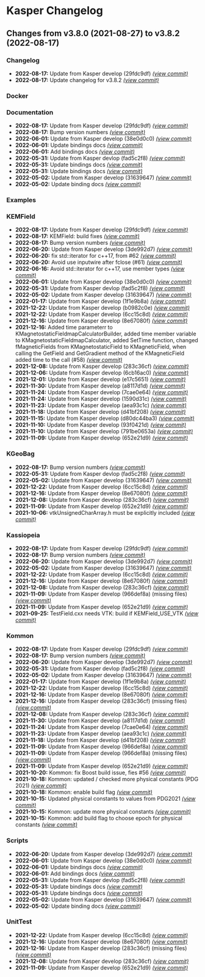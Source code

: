 # Kasper Changelog

## Changes from v3.8.0 (2021-08-27) to v3.8.2 (2022-08-17)
### Changelog
- **2022-08-17:** Update from Kasper develop (29fdc9df) [*(view commit)*](https://github.com/KATRIN-Experiment/Kassiopeia/commit//505c68412beabdcbe6dc0e90b4bc60df23b8e36e)
- **2022-08-17:** Update changelog for v3.8.2 [*(view commit)*](https://github.com/KATRIN-Experiment/Kassiopeia/commit//a31ab7680d9885286cb9e865f88d10e85519dcd4)
### Docker
### Documentation
- **2022-08-17:** Update from Kasper develop (29fdc9df) [*(view commit)*](https://github.com/KATRIN-Experiment/Kassiopeia/commit//505c68412beabdcbe6dc0e90b4bc60df23b8e36e)
- **2022-08-17:** Bump version numbers [*(view commit)*](https://github.com/KATRIN-Experiment/Kassiopeia/commit//a38b1bd42cb07ff1952be1fa4efa52cf95bcd96b)
- **2022-06-01:** Update from Kasper develop (38e0d0c0) [*(view commit)*](https://github.com/KATRIN-Experiment/Kassiopeia/commit//e497d2de584c9b5f2ce0dc11f59b2535ab2f7870)
- **2022-06-01:** Update bindings docs [*(view commit)*](https://github.com/KATRIN-Experiment/Kassiopeia/commit//35c48174d167c37fcc22f0c87dfb7d1cac526633)
- **2022-06-01:** Add bindings docs [*(view commit)*](https://github.com/KATRIN-Experiment/Kassiopeia/commit//e871b56ecb9ea4f6cb2f104a1fa1c74145cf8140)
- **2022-05-31:** Update from Kasper devlop (fad5c2f8) [*(view commit)*](https://github.com/KATRIN-Experiment/Kassiopeia/commit//afa03ccbb467d90306e79ddd513ee293a18136f4)
- **2022-05-31:** Update bindings docs [*(view commit)*](https://github.com/KATRIN-Experiment/Kassiopeia/commit//9ef4b16c3272f7b42b83298abfb008dd871b22a8)
- **2022-05-31:** Update bindings docs [*(view commit)*](https://github.com/KATRIN-Experiment/Kassiopeia/commit//40ef6b4f894268784cc83f8fae75aecc998ea624)
- **2022-05-02:** Update from Kasper develop (31639647) [*(view commit)*](https://github.com/KATRIN-Experiment/Kassiopeia/commit//68602d0b14eef1aa331eadce826bb25d2097b2c3)
- **2022-05-02:** Update binding docs [*(view commit)*](https://github.com/KATRIN-Experiment/Kassiopeia/commit//c62d16009fe21e2689dfb5a75d8c787ec792df81)
### Examples
### KEMField
- **2022-08-17:** Update from Kasper develop (29fdc9df) [*(view commit)*](https://github.com/KATRIN-Experiment/Kassiopeia/commit//505c68412beabdcbe6dc0e90b4bc60df23b8e36e)
- **2022-08-17:** KEMField: build fixes [*(view commit)*](https://github.com/KATRIN-Experiment/Kassiopeia/commit//aa98d64a5192a9c3f4e3ff09c8e41db611e1747c)
- **2022-08-17:** Bump version numbers [*(view commit)*](https://github.com/KATRIN-Experiment/Kassiopeia/commit//a38b1bd42cb07ff1952be1fa4efa52cf95bcd96b)
- **2022-06-20:** Update from Kasper develop (3de992d7) [*(view commit)*](https://github.com/KATRIN-Experiment/Kassiopeia/commit//4a6f0f37e181d5c7706d903f550388108175de0f)
- **2022-06-20:** fix std::iterator for c++17, from #62 [*(view commit)*](https://github.com/KATRIN-Experiment/Kassiopeia/commit//41be4cc932cace76e43655615860e1def2c53266)
- **2022-06-20:** Avoid use inputwire after fclose (#61) [*(view commit)*](https://github.com/KATRIN-Experiment/Kassiopeia/commit//06f34ee6bcf13a953da5a6eeafc863c55927a429)
- **2022-06-16:** Avoid std::iterator for c++17, use member types [*(view commit)*](https://github.com/KATRIN-Experiment/Kassiopeia/commit//9e8335d4c6d86fa7c55fa663e3af497e9594e4cf)
- **2022-06-01:** Update from Kasper develop (38e0d0c0) [*(view commit)*](https://github.com/KATRIN-Experiment/Kassiopeia/commit//e497d2de584c9b5f2ce0dc11f59b2535ab2f7870)
- **2022-05-31:** Update from Kasper devlop (fad5c2f8) [*(view commit)*](https://github.com/KATRIN-Experiment/Kassiopeia/commit//afa03ccbb467d90306e79ddd513ee293a18136f4)
- **2022-05-02:** Update from Kasper develop (31639647) [*(view commit)*](https://github.com/KATRIN-Experiment/Kassiopeia/commit//68602d0b14eef1aa331eadce826bb25d2097b2c3)
- **2022-01-17:** Update from Kasper develop (1f1e9b8a) [*(view commit)*](https://github.com/KATRIN-Experiment/Kassiopeia/commit//0325c8e0ffbda7d91849416433fa56666d14fbbb)
- **2021-12-22:** Update from Kasper develop (b0982c0e) [*(view commit)*](https://github.com/KATRIN-Experiment/Kassiopeia/commit//f424878926258abf26747608adf448c732c6be54)
- **2021-12-22:** Update from Kasper develop (6cc15c8d) [*(view commit)*](https://github.com/KATRIN-Experiment/Kassiopeia/commit//3402cafe9d7c67991c5b162db88457665199624f)
- **2021-12-16:** Update from Kasper develop (8e67080f) [*(view commit)*](https://github.com/KATRIN-Experiment/Kassiopeia/commit//dace8f3bf9a3c3821665b78c02c22f4f7ecc1334)
- **2021-12-16:** Added time parameterr to KMagnetostaticFieldmapCalculatorBuilder, added time member variable to KMagnetostaticFieldmapCalculator, added SetTime function, changed fMagneticFields from KMagnetostaticField to KMagneticField, when calling the GetField and GetGradient method of the KMagneticField added time to the call (#58) [*(view commit)*](https://github.com/KATRIN-Experiment/Kassiopeia/commit//236fbd06ba5a5e9f007d290db0250da43c8e0152)
- **2021-12-08:** Update from Kasper develop (283c36cf) [*(view commit)*](https://github.com/KATRIN-Experiment/Kassiopeia/commit//7d7f74d2768912d91a9b8cf3eed3ef0b3fd2c2de)
- **2021-12-06:** Update from Kasper develop (6cb16ac0) [*(view commit)*](https://github.com/KATRIN-Experiment/Kassiopeia/commit//d1780c306f714ab5a6a452140917178c70a70808)
- **2021-12-01:** Update from Kasper develop (e17c5651) [*(view commit)*](https://github.com/KATRIN-Experiment/Kassiopeia/commit//f921abb3fa0b8809ff9b90b3689b0ef0a8e7f555)
- **2021-11-30:** Update from Kasper develop (a8117d1d) [*(view commit)*](https://github.com/KATRIN-Experiment/Kassiopeia/commit//88f3182c8291d4fac81f3eba42f8db3525388a26)
- **2021-11-24:** Update from Kasper develop (7cae0e64) [*(view commit)*](https://github.com/KATRIN-Experiment/Kassiopeia/commit//3d49b39cc81062904e0cde934440402ebad9675e)
- **2021-11-24:** Update from Kasper develop (1590d31c) [*(view commit)*](https://github.com/KATRIN-Experiment/Kassiopeia/commit//c7c2a7eec2421fc8b5d2256d4d78ee532a8664d9)
- **2021-11-23:** Update from Kasper develop (aea93c1c) [*(view commit)*](https://github.com/KATRIN-Experiment/Kassiopeia/commit//ff42bfb3d63ceb2c321fcbc500ed7b2e2a01906b)
- **2021-11-18:** Update from Kasper develop (d41bf208) [*(view commit)*](https://github.com/KATRIN-Experiment/Kassiopeia/commit//639d5d913f4e29d89d06891ebff39f203fdba7f1)
- **2021-11-15:** Update from Kasper develop (d80dc44ba3) [*(view commit)*](https://github.com/KATRIN-Experiment/Kassiopeia/commit//bdeb4c48e6c3440d931df977449e47a51b6fcb05)
- **2021-11-10:** Update from Kasper develop (93f0421d) [*(view commit)*](https://github.com/KATRIN-Experiment/Kassiopeia/commit//1094a3c0f8d640369b692ca0bab9121512d5d095)
- **2021-11-10:** Update from Kasper develop (791be0653a) [*(view commit)*](https://github.com/KATRIN-Experiment/Kassiopeia/commit//32e12ed1c706d70481a92eb57dabe988f4848d67)
- **2021-11-09:** Update from Kasper develop (652e21d9) [*(view commit)*](https://github.com/KATRIN-Experiment/Kassiopeia/commit//424fde8d0c71cbe1f196a314c41e91747e583b0f)
### KGeoBag
- **2022-08-17:** Bump version numbers [*(view commit)*](https://github.com/KATRIN-Experiment/Kassiopeia/commit//a38b1bd42cb07ff1952be1fa4efa52cf95bcd96b)
- **2022-05-31:** Update from Kasper devlop (fad5c2f8) [*(view commit)*](https://github.com/KATRIN-Experiment/Kassiopeia/commit//afa03ccbb467d90306e79ddd513ee293a18136f4)
- **2022-05-02:** Update from Kasper develop (31639647) [*(view commit)*](https://github.com/KATRIN-Experiment/Kassiopeia/commit//68602d0b14eef1aa331eadce826bb25d2097b2c3)
- **2021-12-22:** Update from Kasper develop (6cc15c8d) [*(view commit)*](https://github.com/KATRIN-Experiment/Kassiopeia/commit//3402cafe9d7c67991c5b162db88457665199624f)
- **2021-12-16:** Update from Kasper develop (8e67080f) [*(view commit)*](https://github.com/KATRIN-Experiment/Kassiopeia/commit//dace8f3bf9a3c3821665b78c02c22f4f7ecc1334)
- **2021-12-08:** Update from Kasper develop (283c36cf) [*(view commit)*](https://github.com/KATRIN-Experiment/Kassiopeia/commit//7d7f74d2768912d91a9b8cf3eed3ef0b3fd2c2de)
- **2021-11-09:** Update from Kasper develop (652e21d9) [*(view commit)*](https://github.com/KATRIN-Experiment/Kassiopeia/commit//424fde8d0c71cbe1f196a314c41e91747e583b0f)
- **2021-10-06:** vtkUnsignedCharArray.h must be explicitly included [*(view commit)*](https://github.com/KATRIN-Experiment/Kassiopeia/commit//62378e2a98bfb8e9563169e2285aa24cc3811402)
### Kassiopeia
- **2022-08-17:** Update from Kasper develop (29fdc9df) [*(view commit)*](https://github.com/KATRIN-Experiment/Kassiopeia/commit//505c68412beabdcbe6dc0e90b4bc60df23b8e36e)
- **2022-08-17:** Bump version numbers [*(view commit)*](https://github.com/KATRIN-Experiment/Kassiopeia/commit//a38b1bd42cb07ff1952be1fa4efa52cf95bcd96b)
- **2022-06-20:** Update from Kasper develop (3de992d7) [*(view commit)*](https://github.com/KATRIN-Experiment/Kassiopeia/commit//4a6f0f37e181d5c7706d903f550388108175de0f)
- **2022-05-02:** Update from Kasper develop (31639647) [*(view commit)*](https://github.com/KATRIN-Experiment/Kassiopeia/commit//68602d0b14eef1aa331eadce826bb25d2097b2c3)
- **2021-12-22:** Update from Kasper develop (6cc15c8d) [*(view commit)*](https://github.com/KATRIN-Experiment/Kassiopeia/commit//3402cafe9d7c67991c5b162db88457665199624f)
- **2021-12-16:** Update from Kasper develop (8e67080f) [*(view commit)*](https://github.com/KATRIN-Experiment/Kassiopeia/commit//dace8f3bf9a3c3821665b78c02c22f4f7ecc1334)
- **2021-12-08:** Update from Kasper develop (283c36cf) [*(view commit)*](https://github.com/KATRIN-Experiment/Kassiopeia/commit//7d7f74d2768912d91a9b8cf3eed3ef0b3fd2c2de)
- **2021-11-09:** Update from Kasper develop (966def8a) (missing files) [*(view commit)*](https://github.com/KATRIN-Experiment/Kassiopeia/commit//ac2913802bcd29aa5480f9d66505b4c372b1535b)
- **2021-11-09:** Update from Kasper develop (652e21d9) [*(view commit)*](https://github.com/KATRIN-Experiment/Kassiopeia/commit//424fde8d0c71cbe1f196a314c41e91747e583b0f)
- **2021-09-25:** TestField.cxx needs VTK: build if KEMField_USE_VTK [*(view commit)*](https://github.com/KATRIN-Experiment/Kassiopeia/commit//c7d8a935789f76dbeff84fc88abbfdad37ee5de9)
### Kommon
- **2022-08-17:** Update from Kasper develop (29fdc9df) [*(view commit)*](https://github.com/KATRIN-Experiment/Kassiopeia/commit//505c68412beabdcbe6dc0e90b4bc60df23b8e36e)
- **2022-08-17:** Bump version numbers [*(view commit)*](https://github.com/KATRIN-Experiment/Kassiopeia/commit//a38b1bd42cb07ff1952be1fa4efa52cf95bcd96b)
- **2022-06-20:** Update from Kasper develop (3de992d7) [*(view commit)*](https://github.com/KATRIN-Experiment/Kassiopeia/commit//4a6f0f37e181d5c7706d903f550388108175de0f)
- **2022-05-31:** Update from Kasper devlop (fad5c2f8) [*(view commit)*](https://github.com/KATRIN-Experiment/Kassiopeia/commit//afa03ccbb467d90306e79ddd513ee293a18136f4)
- **2022-05-02:** Update from Kasper develop (31639647) [*(view commit)*](https://github.com/KATRIN-Experiment/Kassiopeia/commit//68602d0b14eef1aa331eadce826bb25d2097b2c3)
- **2022-01-17:** Update from Kasper develop (1f1e9b8a) [*(view commit)*](https://github.com/KATRIN-Experiment/Kassiopeia/commit//0325c8e0ffbda7d91849416433fa56666d14fbbb)
- **2021-12-22:** Update from Kasper develop (6cc15c8d) [*(view commit)*](https://github.com/KATRIN-Experiment/Kassiopeia/commit//3402cafe9d7c67991c5b162db88457665199624f)
- **2021-12-16:** Update from Kasper develop (8e67080f) [*(view commit)*](https://github.com/KATRIN-Experiment/Kassiopeia/commit//dace8f3bf9a3c3821665b78c02c22f4f7ecc1334)
- **2021-12-16:** Update from Kasper develop (283c36cf) (missing files) [*(view commit)*](https://github.com/KATRIN-Experiment/Kassiopeia/commit//a2c4deb1fb7f3d84b171f00967d1df77280d8e45)
- **2021-12-08:** Update from Kasper develop (283c36cf) [*(view commit)*](https://github.com/KATRIN-Experiment/Kassiopeia/commit//7d7f74d2768912d91a9b8cf3eed3ef0b3fd2c2de)
- **2021-11-30:** Update from Kasper develop (a8117d1d) [*(view commit)*](https://github.com/KATRIN-Experiment/Kassiopeia/commit//88f3182c8291d4fac81f3eba42f8db3525388a26)
- **2021-11-24:** Update from Kasper develop (7cae0e64) [*(view commit)*](https://github.com/KATRIN-Experiment/Kassiopeia/commit//3d49b39cc81062904e0cde934440402ebad9675e)
- **2021-11-23:** Update from Kasper develop (aea93c1c) [*(view commit)*](https://github.com/KATRIN-Experiment/Kassiopeia/commit//ff42bfb3d63ceb2c321fcbc500ed7b2e2a01906b)
- **2021-11-18:** Update from Kasper develop (d41bf208) [*(view commit)*](https://github.com/KATRIN-Experiment/Kassiopeia/commit//639d5d913f4e29d89d06891ebff39f203fdba7f1)
- **2021-11-09:** Update from Kasper develop (966def8a) [*(view commit)*](https://github.com/KATRIN-Experiment/Kassiopeia/commit//559358c5861a68707d4768acdcf6c6a100fbb4e5)
- **2021-11-09:** Update from Kasper develop (966def8a) (missing files) [*(view commit)*](https://github.com/KATRIN-Experiment/Kassiopeia/commit//ac2913802bcd29aa5480f9d66505b4c372b1535b)
- **2021-11-09:** Update from Kasper develop (652e21d9) [*(view commit)*](https://github.com/KATRIN-Experiment/Kassiopeia/commit//424fde8d0c71cbe1f196a314c41e91747e583b0f)
- **2021-10-20:** Kommon: fix Boost build issue, fies #56 [*(view commit)*](https://github.com/KATRIN-Experiment/Kassiopeia/commit//7e1dd8a516dd5582828bb3725ea61b40600790e5)
- **2021-10-18:** Kommon: updated / checked more physical constants (PDG 2021) [*(view commit)*](https://github.com/KATRIN-Experiment/Kassiopeia/commit//471d5b4814c260b09f43dfa69a050e3750d74b57)
- **2021-10-18:** Kommon: enable build flag [*(view commit)*](https://github.com/KATRIN-Experiment/Kassiopeia/commit//8e769a87a18fe2223c080bc6203e865742ab0154)
- **2021-10-15:** Updated physical constants to values from PDG2021 [*(view commit)*](https://github.com/KATRIN-Experiment/Kassiopeia/commit//58beb3c335eaa9b3f5bbb7b50bd7c2572dee87ba)
- **2021-10-15:** Kommon: update more physical constants [*(view commit)*](https://github.com/KATRIN-Experiment/Kassiopeia/commit//7d1318a7d294ecc65cb5dc5d7a84bea0672caa68)
- **2021-10-15:** Kommon: add build flag to choose epoch for physical constants [*(view commit)*](https://github.com/KATRIN-Experiment/Kassiopeia/commit//1e4ba6618140646ca419e368fdc5170a6a87e602)
### Scripts
- **2022-06-20:** Update from Kasper develop (3de992d7) [*(view commit)*](https://github.com/KATRIN-Experiment/Kassiopeia/commit//4a6f0f37e181d5c7706d903f550388108175de0f)
- **2022-06-01:** Update from Kasper develop (38e0d0c0) [*(view commit)*](https://github.com/KATRIN-Experiment/Kassiopeia/commit//e497d2de584c9b5f2ce0dc11f59b2535ab2f7870)
- **2022-06-01:** Update bindings docs [*(view commit)*](https://github.com/KATRIN-Experiment/Kassiopeia/commit//35c48174d167c37fcc22f0c87dfb7d1cac526633)
- **2022-06-01:** Add bindings docs [*(view commit)*](https://github.com/KATRIN-Experiment/Kassiopeia/commit//e871b56ecb9ea4f6cb2f104a1fa1c74145cf8140)
- **2022-05-31:** Update from Kasper devlop (fad5c2f8) [*(view commit)*](https://github.com/KATRIN-Experiment/Kassiopeia/commit//afa03ccbb467d90306e79ddd513ee293a18136f4)
- **2022-05-31:** Update bindings docs [*(view commit)*](https://github.com/KATRIN-Experiment/Kassiopeia/commit//9ef4b16c3272f7b42b83298abfb008dd871b22a8)
- **2022-05-31:** Update bindings docs [*(view commit)*](https://github.com/KATRIN-Experiment/Kassiopeia/commit//40ef6b4f894268784cc83f8fae75aecc998ea624)
- **2022-05-02:** Update from Kasper develop (31639647) [*(view commit)*](https://github.com/KATRIN-Experiment/Kassiopeia/commit//68602d0b14eef1aa331eadce826bb25d2097b2c3)
- **2022-05-02:** Update binding docs [*(view commit)*](https://github.com/KATRIN-Experiment/Kassiopeia/commit//c62d16009fe21e2689dfb5a75d8c787ec792df81)
### UnitTest
- **2021-12-22:** Update from Kasper develop (6cc15c8d) [*(view commit)*](https://github.com/KATRIN-Experiment/Kassiopeia/commit//3402cafe9d7c67991c5b162db88457665199624f)
- **2021-12-16:** Update from Kasper develop (8e67080f) [*(view commit)*](https://github.com/KATRIN-Experiment/Kassiopeia/commit//dace8f3bf9a3c3821665b78c02c22f4f7ecc1334)
- **2021-12-16:** Update from Kasper develop (283c36cf) (missing files) [*(view commit)*](https://github.com/KATRIN-Experiment/Kassiopeia/commit//a2c4deb1fb7f3d84b171f00967d1df77280d8e45)
- **2021-12-08:** Update from Kasper develop (283c36cf) [*(view commit)*](https://github.com/KATRIN-Experiment/Kassiopeia/commit//7d7f74d2768912d91a9b8cf3eed3ef0b3fd2c2de)
- **2021-11-09:** Update from Kasper develop (652e21d9) [*(view commit)*](https://github.com/KATRIN-Experiment/Kassiopeia/commit//424fde8d0c71cbe1f196a314c41e91747e583b0f)

